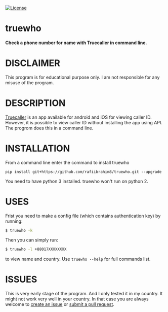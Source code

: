 [![License][License-shield]][License-url]

# truewho

#### Check a phone number for name with Truecaller in command line.

# DISCLAIMER
This program is for educational purpose only. I am not responsible for any misuse of the program.

# DESCRIPTION
[Truecaller](https://www.truecaller.com/) is an app available for android and iOS for viewing caller ID.
However, it is possible to view caller ID without installing the app using API. The progrom does this in a command line.

# INSTALLATION
From a command line enter the command to install truewho
```
pip install git+https://github.com/rafiibrahim8/truewho.git --upgrade
```
You need to have python 3 installed. truewho won't run on python 2.
# USES
Frist you need to make a config file (which contains authentication key) by running:
```sh
$ truewho -k
```
Then you can simply run:

```sh
$ truewho -l +88017XXXXXXXX
```
to view name and country. Use `truewho --help` for full commands list.

# ISSUES

This is very early stage of the program. And I only tested it in my country. It might not work very well in your country. In that case you are always welcome to [create an issue](https://github.com/rafiibrahim8/truewho/issues) or [submit a pull request](https://github.com/rafiibrahim8/truewho/pulls).

[License-shield]: https://img.shields.io/github/license/rafiibrahim8/truewho
[License-url]: https://github.com/rafiibrahim8/truewho/blob/master/LICENSE

